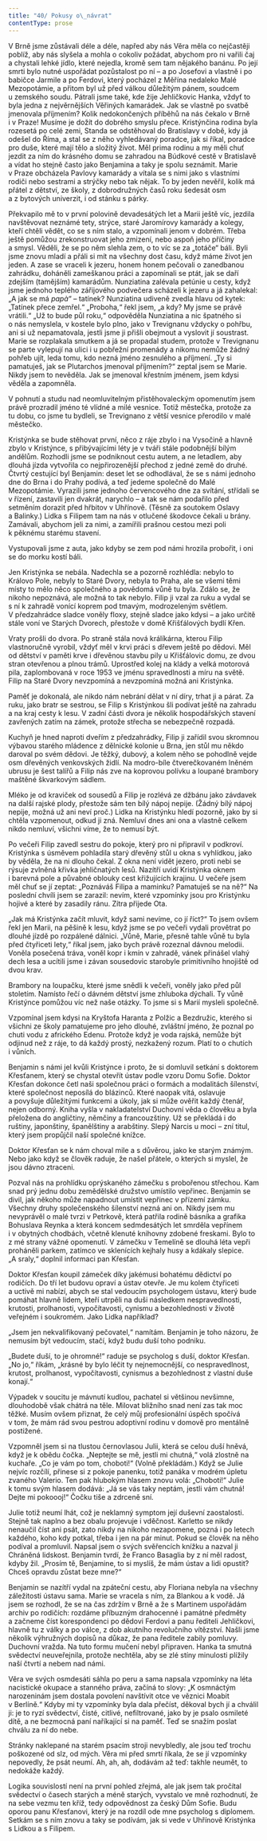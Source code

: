 ```yaml
---
title: "40/ Pokusy o\_návrat"
contentType: prose
---
```


<section>

V Brně jsme zůstávali déle a déle, napřed aby nás Věra měla co nejčastěji poblíž, aby nás slyšela a mohla o cokoliv požádat, abychom pro ni vařili čaj a chystali lehké jídlo, které nejedla, kromě sem tam nějakého banánu. Po její smrti bylo nutné uspořádat pozůstalost po ní – a po Josefovi a vlastně i po babičce Jarmile a po Ferdovi, který pocházel z Měřína nedaleko Malé Mezopotámie, a přitom byl už před válkou důležitým pánem, soudcem u zemského soudu. Pátrali jsme také, kde žije Jehličkovic Hanka, vždyť to byla jedna z nejvěrnějších Věřiných kamarádek. Jak se vlastně po svatbě jmenovala příjmením? Kolik nedokončených příběhů na nás čekalo v Brně i v Praze! Musíme je dožít do dobrého smyslu přece. Kristýnčina rodina byla rozesetá po celé zemi, Standa se odstěhoval do Bratislavy v době, kdy já odešel do Říma, a stal se z něho vyhledávaný poradce, jak si říkal, poradce pro duše, které mají tělo a složitý život. Měl prima rodinu a my měli chuť jezdit za ním do krásného domu se zahradou na Búdkové cestě v Bratislavě a vídat ho stejně často jako Benjamina a taky je spolu seznámit. Marie v Praze obcházela Pavlovy kamarády a vítala se s nimi jako s vlastními rodiči nebo sestrami a strýčky nebo tak nějak. To by jeden nevěřil, kolik má přátel z dětství, ze školy, z dobrodružných časů roku šedesát osm a z bytových univerzit, i od stánku s párky.

Překvapilo mě to v první polovině devadesátých let a Marii ještě víc, jezdila navštěvovat neznámé tety, strýce, staré Jaromírovy kamarády a kolegy, kteří chtěli vědět, co se s ním stalo, a vzpomínali jenom v dobrém. Třeba ještě pomůžou zrekonstruovat jeho zmizení, nebo aspoň jeho příčiny a smysl. Věděli, že se po něm slehla zem, o to víc se za „totáče“ báli. Byli jsme znovu mladí a přáli si mít na všechny dost času, když máme život jen jeden. A zase se vraceli k jezeru, honem honem pečovali o zanedbanou zahrádku, doháněli zameškanou práci a zapomínali se ptát, jak se daří zdejším (tamějším) kamarádům. Nunziatina zalévala petúnie u cesty, když jsme jednoho teplého zářijového podvečera scházeli k jezeru a já zahalekal: „A jak se má _papà_“ – tatínek? Nunziatina udiveně zvedla hlavu od kytek: „Tatínek přece zemřel.“ „Proboha,“ řekl jsem, „a kdy? My jsme se právě vrátili.“ „Už to bude půl roku,“ odpověděla Nunziatina a nic špatného si o nás nemyslela, v kostele bylo plno, jako v Trevignanu vždycky o pohřbu, ani si už nepamatovala, jestli jsme ji přišli obejmout a vyslovit jí soustrast. Marie se rozplakala smutkem a já se propadal studem, protože v Trevignanu se parte vylepují na ulici i u pobřežní promenády a nikomu nemůže žádný pohřeb ujít, leda tomu, kdo nezná jméno zesnulého a příjmení. „Ty si pamatuješ, jak se Plutarchos jmenoval příjmením?“ zeptal jsem se Marie. Nikdy jsem to nevěděla. Jak se jmenoval křestním jménem, jsem kdysi věděla a zapomněla.

V pohnutí a studu nad neomluvitelným přistěhovaleckým opomenutím jsem právě prozradil jméno té vlídné a milé vesnice. Totiž městečka, protože za tu dobu, co jsme tu bydleli, se Trevignano z větší vesnice přerodilo v malé městečko.

</section>

<section>

Kristýnka se bude stěhovat první, něco z ráje zbylo i na Vysočině a hlavně zbylo v Kristýnce, s přibývajícími léty je v tváři stále podobnější bílým andělům. Rozhodli jsme se podniknout cestu autem, a ne letadlem, aby dlouhá jízda vytvořila co nejpřirozenější přechod z jedné země do druhé. Čtvrtý cestující byl Benjamin: deset let se odhodlával, že se s námi jednoho dne do Brna i do Prahy podívá, a teď jedeme společně do Malé Mezopotámie. Vyrazili jsme jednoho červencového dne za svítání, střídali se v řízení, zastavili jen dvakrát, narychlo – a tak se nám podařilo před setměním dorazit před hřbitov v Uhřínově. (Těsně za soutokem Oslavy a Balinky.) Lidka s Filipem tam na nás v otlučené škodovce čekali u brány. Zamávali, abychom jeli za nimi, a zamířili prašnou cestou mezi poli k pěknému starému stavení.

Vystupovali jsme z auta, jako kdyby se zem pod námi hrozila probořit, i oni se do morku kostí báli.

</section>

<section>

Jen Kristýnka se nebála. Nadechla se a pozorně rozhlédla: nebylo to Královo Pole, nebyly to Staré Dvory, nebyla to Praha, ale se všemi těmi místy to mělo něco společného a povědomá vůně tu byla. Zdálo se, že nikoho nepoznává, ale možná to tak nebylo. Filip ji vzal za ruku a vydal se s ní k zahradě vonící koprem pod tmavým, modrozeleným světlem. V předzahrádce sladce voněly floxy, stejně sladce jako kdysi – a jako určitě stále voní ve Starých Dvorech, přestože v domě Křišťálových bydlí Křen.

Vraty prošli do dvora. Po straně stála nová králíkárna, kterou Filip vlastnoručně vyrobil, vždyť měl v krvi práci s dřevem ještě po dědovi. Měl od dětství v paměti krve i dřevěnou stavbu pily u Křišťálovic domu, ze dvou stran otevřenou a plnou trámů. Uprostřed kolej na klády a velká motorová pila, zaplombovaná v roce 1953 ve jménu spravedlnosti a míru na světě. Filip na Staré Dvory nevzpomíná a nevzpomíná možná ani Kristýnka.

</section>

<section>

Paměť je dokonalá, ale nikdo nám nebrání dělat v ní díry, trhat ji a párat. Za ruku, jako bratr se sestrou, se Filip s Kristýnkou šli podívat ještě na zahradu a na kraj cesty k lesu. V zadní části dvora je několik hospodářských stavení zavřených zatím na zámek, protože střecha se nebezpečně rozpadá.

Kuchyň je hned naproti dveřím z předzahrádky, Filip ji zařídil svou skromnou výbavou starého mládence z dělnické kolonie u Brna, jen stůl mu někdo daroval po svém dědovi. Je těžký, dubový, a kolem něho se pohodlně vejde osm dřevěných venkovských židlí. Na modro-bíle čtverečkovaném lněném ubrusu je šest talířů a Filip nás zve na koprovou polívku a loupané brambory maštěné škvarkovým sádlem.

Mléko je od kraviček od sousedů a Filip je rozlévá ze džbánu jako závdavek na další rajské plody, přestože sám ten bílý nápoj nepije. (Žádný bílý nápoj nepije, možná už ani neví proč.) Lidka na Kristýnku hledí pozorně, jako by si chtěla vzpomenout, odkud ji zná. Nemluví dnes ani ona a vlastně celkem nikdo nemluví, všichni víme, že to nemusí být.

Po večeři Filip zavedl sestru do pokoje, který pro ni připravil v podkroví. Kristýnka s úsměvem pohladila starý dřevěný stůl u okna s vyhlídkou, jako by věděla, že na ni dlouho čekal. Z okna není vidět jezero, proti nebi se rýsuje zvlněná křivka jehličnatých lesů. Nazítří uvidí Kristýnka oknem i barevná pole a půvabné oblouky cest křižujících krajinu. U večeře jsem měl chuť se jí zeptat: „Poznáváš Filipa a maminku? Pamatuješ se na ně?“ Na poslední chvíli jsem se zarazil: nevím, které vzpomínky jsou pro Kristýnku hojivé a které by zasadily ránu. Zítra přijede Ota.

</section>

<section>

„Jak má Kristýnka začít mluvit, když sami nevíme, co jí říct?“ To jsem ovšem řekl jen Marii, na pěšině k lesu, když jsme se po večeři vydali provětrat po dlouhé jízdě po rozpálené dálnici. „Vůně, Marie, přesně tahle vůně tu byla před čtyřiceti lety,“ říkal jsem, jako bych právě rozeznal dávnou melodii. Voněla posečená tráva, voněl kopr i kmín v zahradě, vánek přinášel vlahý dech lesa a ucítili jsme i závan sousedovic starobyle primitivního hnojiště od dvou krav.

Brambory na loupačku, které jsme snědli k večeři, voněly jako před půl stoletím. Namísto řečí o dávném dětství jsme zhluboka dýchali. Ty vůně Kristýnce pomůžou víc než naše otázky. To jsme si s Marií mysleli společně.

Vzpomínal jsem kdysi na Kryštofa Haranta z Polžic a Bezdružic, kterého si všichni ze školy pamatujeme pro jeho dlouhé, zvláštní jméno, že poznal po chuti vodu z afrického Edenu. Protože když je voda rajská, nemůže být odjinud než z ráje, to dá každý prostý, nezkažený rozum. Platí to o chutích i vůních.

Benjamin s námi jel kvůli Kristýnce i proto, že si domluvil setkání s doktorem Křesťanem, který se chystal otevřít ústav podle vzoru Domu Sofie. Doktor Křesťan dokonce četl naši společnou práci o formách a modalitách šílenství, které společnost neposílá do blázinců. Které naopak vítá, oslavuje a povyšuje důležitými funkcemi a úkoly, jak si může ověřit každý čtenář, nejen odborný. Kniha vyšla v nakladatelství Duchovní věda o člověku a byla přeložena do angličtiny, němčiny a francouzštiny. Už se překládá i do ruštiny, japonštiny, španělštiny a arabštiny. Slepý Narcis u moci – zní titul, který jsem propůjčil naší společné knížce.

Doktor Křesťan se k nám choval mile a s důvěrou, jako ke starým známým. Nebo jako když se člověk raduje, že našel přátele, o kterých si myslel, že jsou dávno ztraceni.

</section>

<section>

Pozval nás na prohlídku oprýskaného zámečku s probořenou střechou. Kam snad prý jednu dobu zemědělské družstvo umístilo vepřinec. Benjamin se divil, jak někoho může napadnout umístit vepřinec v přízemí zámku. Všechny druhy společenského šílenství nezná ani on. Nikdy jsem mu nevyprávěl o malé tvrzi v Petrkově, která patřila rodině básníka a grafika Bohuslava Reynka a která koncem sedmdesátých let smrděla vepřínem i v obytných chod­bách, včetně klenuté knihovny zdobené freskami. Bylo to z mé strany vážné opomenutí. V zámečku v Temelíně se dlouhá léta vepři proháněli parkem, zatímco ve sklenících kejhaly husy a kdákaly slepice. „A sraly,“ doplnil informaci pan Křesťan.

Doktor Křesťan koupil zámeček díky jakémusi bohatému dědictví po rodičích. Do tří let budovu opraví a ústav otevře. Je mu kolem čtyřiceti a uctivě mi nabízí, abych se stal vedoucím psychologem ústavu, který bude pomáhat hlavně lidem, kteří utrpěli na duši následkem nespravedlnosti, krutosti, prolhanosti, vypočítavosti, cynismu a bezohlednosti v životě veřejném i soukromém. Jako Lidka například?

„Jsem jen nekvalifikovaný pečovatel,“ namítám. Benjamin je toho názoru, že nemusím být vedoucím, stačí, když budu duší toho podniku.

„Budete duší, to je ohromné!“ raduje se psycholog s duší, doktor Křesťan. „No jo,“ říkám, „krásné by bylo léčit ty nejnemocnější, co nespravedlnost, krutost, prolhanost, vypočítavosti, cynismus a bezohlednost z vlastní duše konají.“

</section>

<section>

Výpadek v soucitu je mávnutí kudlou, pachatel si většinou nevšimne, dlouhodobě však chátrá na těle. Milovat bližního snad není zas tak moc těžké. Musím ovšem přiznat, že celý můj profesionální úspěch spočívá v tom, že mám rád svou pestrou adoptivní rodinu v domově pro mentálně postižené.

Vzpomněl jsem si na tlustou černovlasou Julii, která se celou duší hněvá, když je k obědu čočka. „Neptejte se mě, jestli mi chutná,“ volá zlostně na kuchaře. „Co je vám po tom, choboti!“ (Volně překládám.) Když se Julie nejvíc rozčílí, přinese si z pokoje panenku, totiž panáka v modrém úpletu zvaného Valerio. Ten pak hlubokým hlasem znovu volá: „Choboti!“ Julie k tomu svým hlasem dodává: „Já se vás taky neptám, jestli vám chutná! Dejte mi pokoooj!“ Čočku tiše a zdrceně sní.

Julie totiž neumí lhát, což je neklamný symptom její duševní zaostalosti. Stejně tak naplno a bez obalu projevuje i vděčnost. Karletto se nikdy nenaučil číst ani psát, zato nikdy na nikoho nezapomene, pozná i po letech každého, koho kdy potkal, třeba i jen na pár minut. Pokud se člověk na něho podíval a promluvil. Napsal jsem o svých svěřencích knížku a nazval ji Chráněná lidskost. Benjamin tvrdí, že Franco Basaglia by z ní měl radost, kdyby žil. „Prosím tě, Benjamine, to si myslíš, že mám ústav a lidi opustit? Chceš opravdu zůstat beze mne?“

</section>

<section>

Benjamin se nazítří vydal na zpáteční cestu, aby Floriana nebyla na všechny záležitosti ústavu sama. Marie se vracela s ním, za Blankou a k vodě. Já jsem se rozhodl, že se na čas zdržím v Brně a že s Martinem uspořádám archiv po rodičích: rozdáme příbuzným drahocenné i památné předměty a začneme číst korespondenci po dědovi Ferdovi a panu řediteli Jehličkovi, hlavně tu z války a po válce, z dob akutního revolučního vítězství. Našli jsme několik výhružných dopisů na důkaz, že pana ředitele zabily pomluvy. Duchovní vražda. Na tuto formu mučení nebyl připraven. Hanka ta smutná svědectví neuveřejnila, protože nechtěla, aby se zlé stíny minulosti plížily naší čtvrtí a nebem nad námi.

</section>

<section>

Věra ve svých osmdesáti sáhla po peru a sama napsala vzpomínky na léta nacistické okupace a stanného práva, začíná to slovy: „K osmnáctým narozeninám jsem dostala povolení navštívit otce ve věznici Moabit v Berlíně.“ Kdyby mi ty vzpomínky byla dala přečíst, děkoval bych jí a chválil ji: je to ryzí svědectví, čisté, citlivé, nefiltrované, jako by je psalo osmileté dítě, a ne bezmocná paní naříkající si na paměť. Teď se snažím poslat chválu za ní do nebe.

Stránky naklepané na starém psacím stroji nevybledly, ale jsou teď trochu poškozené od slz, od mých. Věra mi před smrtí říkala, že se jí vzpomínky nepovedly, že psát neumí. Ah, ah, ah, dodávám až teď: takhle neumět, to nedokáže každý.

</section>

<section>

Logika souvislostí není na první pohled zřejmá, ale jak jsem tak pročítal svědectví o časech starých a méně starých, vyvstalo ve mně rozhodnutí, že na sebe vezmu ten kříž, tedy odpovědnost za český Dům Sofie. Budu oporou panu Křesťanovi, který je na rozdíl ode mne psycholog s diplomem. Setkám se s ním znovu a taky se podívám, jak si vede v Uhřínově Kristýnka s Lidkou a s Filipem.

</section>
